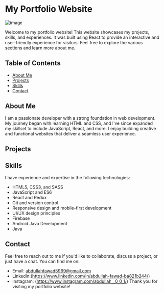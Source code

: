 # My Portfolio Website

![image](https://github.com/MZYXPLX/ReactProjects/assets/102473643/8733ee3b-107f-475a-b8d7-d531e9fd4c17)


Welcome to my portfolio website! This website showcases my projects, skills, and experiences. It was built using React to provide an interactive and user-friendly experience for visitors. Feel free to explore the various sections and learn more about me.

## Table of Contents

- [About Me](#about-me)
- [Projects](#projects)
- [Skills](#skills)
- [Contact](#contact)

## About Me

I am a passionate developer with a strong foundation in web development. My journey began with learning HTML and CSS, and I've since expanded my skillset to include JavaScript, React, and more. I enjoy building creative and functional websites that deliver a seamless user experience.

## Projects

## Skills

I have experience and expertise in the following technologies:

- HTML5, CSS3, and SASS
- JavaScript and ES6
- React and Redux
- Git and version control
- Responsive design and mobile-first development
- UI/UX design principles
- Firebase
- Android Java Development
- Java

## Contact

Feel free to reach out to me if you'd like to collaborate, discuss a project, or just have a chat. You can find me on:

- Email: abdullahfawad5969@gmail.com
- LinkedIn:(https://www.linkedin.com/in/abdullah-fawad-ba821b244/)
- Instagram: (https://www.instagram.com/abdullah__0_0_1/)
Thank you for visiting my portfolio website!


